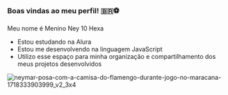 ### Boas vindas ao meu perfil! 🇧🇷⚽
Meu nome é Menino Ney 10 Hexa

- Estou estudando na Alura
- Estou me desenvolvendo na linguagem JavaScript
- Utilizo esse espaço para minha organização e compartilhamento dos meus projetos desenvolvidos

![neymar-posa-com-a-camisa-do-flamengo-durante-jogo-no-maracana-1718333903999_v2_3x4](https://github.com/user-attachments/assets/01d49728-73a0-4135-95ea-75fd2204086c)
